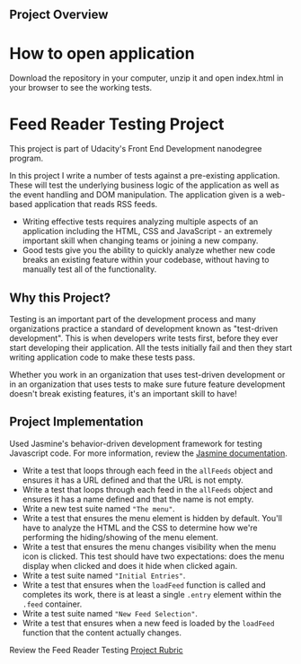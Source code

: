 ## Project Overview

# How to open application

Download the repository in your computer, unzip it and open index.html in your browser to see the working tests.

# Feed Reader Testing Project

This project is part of Udacity's Front End Development nanodegree program.

In this project I write a number of tests against a pre-existing application. These will test the underlying business logic of the application as well as the event handling and DOM manipulation. The application given is a web-based application that reads RSS feeds. 

* Writing effective tests requires analyzing multiple aspects of an application including the HTML, CSS and JavaScript - an extremely important skill when changing teams or joining a new company.
* Good tests give you the ability to quickly analyze whether new code breaks an existing feature within your codebase, without having to manually test all of the functionality.


## Why this Project?

Testing is an important part of the development process and many organizations practice a standard of development known as "test-driven development". This is when developers write tests first, before they ever start developing their application. All the tests initially fail and then they start writing application code to make these tests pass.

Whether you work in an organization that uses test-driven development or in an organization that uses tests to make sure future feature development doesn't break existing features, it's an important skill to have!

## Project Implementation

Used Jasmine's behavior-driven development framework for testing Javascript code. For more information, review the [Jasmine documentation](http://jasmine.github.io).

* Write a test that loops through each feed in the `allFeeds` object and ensures it has a URL defined and that the URL is not empty.
* Write a test that loops through each feed in the `allFeeds` object and ensures it has a name defined and that the name is not empty.
* Write a new test suite named `"The menu"`.
* Write a test that ensures the menu element is hidden by default. You'll have to analyze the HTML and the CSS to determine how we're performing the hiding/showing of the menu element.
* Write a test that ensures the menu changes visibility when the menu icon is clicked. This test should have two expectations: does the menu display when clicked and does it hide when clicked again.
* Write a test suite named `"Initial Entries"`.
* Write a test that ensures when the `loadFeed` function is called and completes its work, there is at least a single `.entry` element within the `.feed` container.
* Write a test suite named `"New Feed Selection"`.
* Write a test that ensures when a new feed is loaded by the `loadFeed` function that the content actually changes.



Review the Feed Reader Testing [Project Rubric](https://review.udacity.com/#!/projects/3442558598/rubric)

